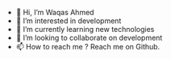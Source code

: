 - 👋 Hi, I’m Waqas Ahmed
- 👀 I’m interested in development
- 🌱 I’m currently learning new technologies
- 💞️ I’m looking to collaborate on development
- 📫 How to reach me ? Reach me on Github.

<!---
developerwaqasahmed/developerwaqasahmed is a ✨ special ✨ repository because its `README.md` (this file) appears on your GitHub profile.
You can click the Preview link to take a look at your changes.
--->
